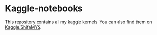 # Kaggle-notebooks

This repository contains all my kaggle kernels. You can also find them on [Kaggle/ShifaMYS](https://www.kaggle.com/flygirl/code).
